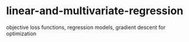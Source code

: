 # linear-and-multivariate-regression
objective loss functions, regression models, gradient descent for optimization

